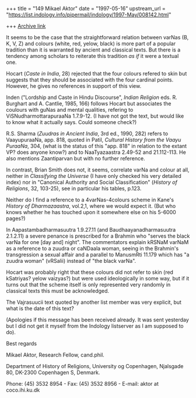 +++
title = "149 Mikael Aktor"
date = "1997-05-16"
upstream_url = "https://list.indology.info/pipermail/indology/1997-May/008142.html"

+++
[Archive link](https://list.indology.info/pipermail/indology/1997-May/008142.html)

It seems to be the case that the straightforward relation between varNas (B,
K, V, Z) and colours (white, red, yelow, black) is more part of a popular
tradition than it is warranted by ancient and classical texts. But there is
a tendency among scholars to reiterate this tradition _as if_ it were a
textual one.

Hocart (_Caste in India_, 28) rejected that the four colours refered to skin
but suggests that they should be associated with the four cardinal points.
However, he gives no references in support of this view.

Inden ("Lordship and Caste in Hindu Discourse", _Indian Religion_ eds. R.
Burghart and A. Cantlie, 1985, 166) follows Hocart but associates the
coulours with guNas and mental qualities, refering to
ViSNudharmottarapuraaNa 1.7.9-12. (I have not got the text, but would like
to know what it actually says. Could someone check?)

R.S. Sharma (_Zuudras in Ancient India_, 3rd ed., 1990, 282) refers to
VaayupuraaNa, app. 818, quoted in Patil, _Cultural History from the Vaayu
PuraaNa_, 304, (what is the status of this "app. 818" in relation to the
extant VP? does anyone know?) and to NaaTyazaastra 2.49-52 and 21.112-113.
He also mentions Zaantiparvan but with no further reference.

In contrast, Brian Smith does not, it seems, correlate varNa and colour at
all, neither in _Classifying the Universe_ (I have only checked his very
detailed index) nor in "Canonical Authority and Social Classification"
(_History of Religions_, 32, 103-25), see in particular his tables, p.123.

Neither do I find a reference to a 4varNas-4colours scheme in Kane's
_History of Dharmazaastra_, vol.2,1, where we would expect it. (But who
knows whether he has touched upon it somewhere else on his 5-6000 pages?)

In Aapastambadharmasuutra 1.9.27.11 (and Baudhaayanadharmasuutra 2.1.2.11) a
severe penance is prescribed for a Brahmin who "serves the black varNa for
one [day and] night". The commentators explain kRSNaM varNaM as a reference
to a zuudra or caNDaala woman, seeing in the Brahmin's transgression a
sexual affair and a parallel to ManusmRti 11.179 which has "a zuudra woman"
(vRSalii) instead of "the black varNa".

Hocart was probably right that these colours did not refer to skin (red
kSatriyas? yelow vaizyas?) but were used ideologically in some way, but if
it turns out that the scheme itself is only represented very randomly in
classical texts this must be acknowledged.

The Vajrasuucii text quoted by another list member was very explicit, but
what is the date of this text?

(Apologies if this message has been received already. It was sent yesterday
but I did not get it myself from the Indology listserver as I am supposed to
do).


Best regards

Mikael Aktor, Research Fellow, cand.phil.

Department of History of Religions, University og Copenhagen,
Njalsgade 80, DK-2300 Copenhagen S, Denmark.

Phone: (45) 3532 8954 - Fax: (45) 3532 8956 - E-mail: aktor at coco.ihi.ku.dk





